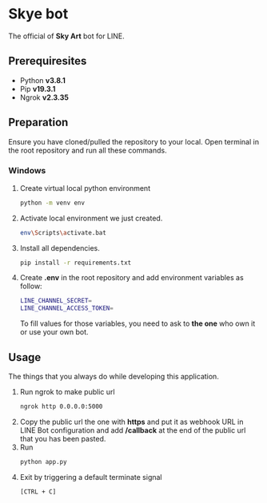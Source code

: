 # Skye bot
The official of **Sky Art** bot for LINE.

## Prerequiresites
* Python **v3.8.1**
* Pip **v19.3.1**
* Ngrok **v2.3.35**

## Preparation
Ensure you have cloned/pulled the repository to your local. Open terminal in the root repository and run all these commands.

### Windows
1. Create virtual local python environment
    ```sh
    python -m venv env
    ```
2. Activate local environment we just created.
    ```sh
    env\Scripts\activate.bat
    ```
3. Install all dependencies.
    ```sh
    pip install -r requirements.txt
    ```
4. Create **.env** in the root repository and add environment variables as follow:
    ```sh
    LINE_CHANNEL_SECRET=
    LINE_CHANNEL_ACCESS_TOKEN=
    ```
    To fill values for those variables, you need to ask to **the one** who own it or use your own bot.

## Usage
The things that you always do while developing this application.
1. Run ngrok to make public url 
    ```sh
    ngrok http 0.0.0.0:5000
    ```
2. Copy the public url the one with **https** and put it as webhook URL in LINE Bot configuration and add **/callback** at the end of the public url that you has been pasted.
2. Run
    ```sh
    python app.py
    ```
3. Exit by triggering a default terminate signal
    ```sh
    [CTRL + C]
    ```